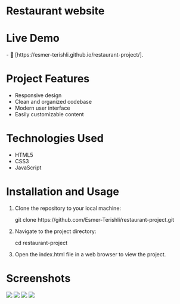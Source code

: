 <h1>Restaurant website</h1>

<h1>Live Demo</h1>
- 📄 [https://esmer-terishli.github.io/restaurant-project/].

<h1>Project Features</h1>
<ul>
  <li>Responsive design</li>
  <li>Clean and organized codebase</li>
  <li>Modern user interface</li>
  <li>Easily customizable content</li>
</ul>

<h1>Technologies Used</h1>
<ul>
  <li>HTML5</li>
  <li>CSS3</li>
  <li>JavaScript</li>
</ul>

<h1>Installation and Usage</h1>
<ol>
  <li>Clone the repository to your local machine:
    <p>git clone https://github.com/Esmer-Terishli/restaurant-project.git</p>
  </li>
    <li>Navigate to the project directory:
    <p>cd restaurant-project</p>
  </li>
  <li>Open the index.html file in a web browser to view the project.</li>
</ol>

<h1>Screenshots</h1>
<img src="https://i.imgur.com/RwzP0wo.jpg">
<img src="https://i.imgur.com/xKzah02.png">
<img src="https://i.imgur.com/PsnvJgw.png">
<img src="https://i.imgur.com/dOSNMRz.png">
